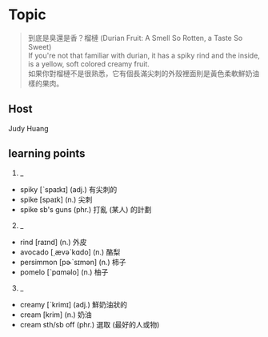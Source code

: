 # Topic

> 到底是臭還是香？榴槤 (Durian Fruit: A Smell So Rotten, a Taste So Sweet)<br>
> If you're not that familiar with durian, it has a spiky rind and the inside, is a yellow, soft colored creamy fruit. <br>
> 如果你對榴槤不是很熟悉，它有個長滿尖刺的外殼裡面則是黃色柔軟鮮奶油樣的果肉。<br>


## Host
Judy Huang

## learning points
1. _
  * spiky  [ˋspaɪkɪ]  (adj.)  有尖刺的
  * spike  [spaɪk]  (n.)  尖刺
  * spike sb's guns  (phr.)  打亂 (某人) 的計劃

2. _
  * rind  [raɪnd]  (n.)  外皮
  * avocado  [͵ævəˋkɑdo]  (n.)  酪梨
  * persimmon  [pɚˋsɪmən]  (n.)  柿子
  * pomelo  [ˋpɑməlo]  (n.)  柚子

3. _
  * creamy  [ˋkrimɪ]  (adj.)  鮮奶油狀的
  * cream  [krim]  (n.)  奶油
  * cream sth/sb off  (phr.)  選取 (最好的人或物)
